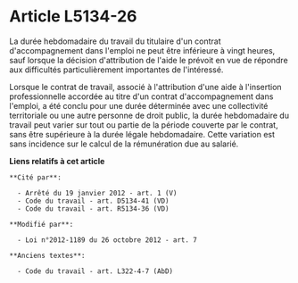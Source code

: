 # Article L5134-26

La durée hebdomadaire du travail du titulaire d'un contrat d'accompagnement dans l'emploi ne peut être inférieure à vingt
heures, sauf lorsque la décision d'attribution de l'aide  le prévoit en vue de répondre aux difficultés particulièrement
importantes de l'intéressé.

Lorsque le contrat de travail, associé à l'attribution d'une aide à l'insertion professionnelle accordée au titre d'un
contrat d'accompagnement dans l'emploi, a été conclu pour une durée déterminée avec une collectivité territoriale ou une
autre personne de droit public, la durée hebdomadaire du travail peut varier sur tout ou partie de la période couverte par le
contrat, sans être supérieure à la durée légale hebdomadaire. Cette variation est sans incidence sur le calcul de la
rémunération due au salarié.

**Liens relatifs à cet article**

	**Cité par**:

	  - Arrêté du 19 janvier 2012 - art. 1 (V)
	  - Code du travail - art. D5134-41 (VD)
	  - Code du travail - art. R5134-36 (VD)

	**Modifié par**:

	  - Loi n°2012-1189 du 26 octobre 2012 - art. 7

	**Anciens textes**:

	  - Code du travail - art. L322-4-7 (AbD)
